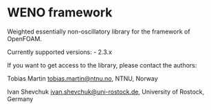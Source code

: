 WENO framework
====================
Weighted essentially non-oscillatory library for the framework of OpenFOAM.

Currently supported versions:
	- 2.3.x
	
If you want to get access to the library, please contact the authors:

Tobias Martin <tobias.martin@ntnu.no>, NTNU, Norway

Ivan Shevchuk <ivan.shevchuk@uni-rostock.de>, University of Rostock, Germany

